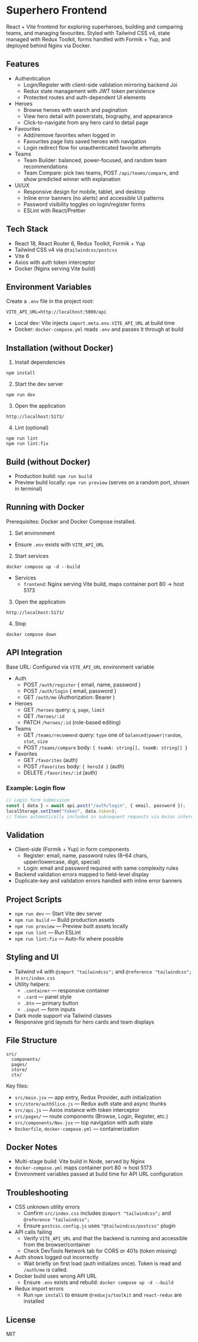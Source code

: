 # Superhero Frontend

React + Vite frontend for exploring superheroes, building and comparing teams, and managing favourites. Styled with Tailwind CSS v4, state managed with Redux Toolkit, forms handled with Formik + Yup, and deployed behind Nginx via Docker.

## Features

- Authentication
  - Login/Register with client-side validation mirroring backend Joi
  - Redux state management with JWT token persistence
  - Protected routes and auth-dependent UI elements
- Heroes
  - Browse heroes with search and pagination
  - View hero detail with powerstats, biography, and appearance
  - Click-to-navigate from any hero card to detail page
- Favourites
  - Add/remove favorites when logged in
  - Favourites page lists saved heroes with navigation
  - Login redirect flow for unauthenticated favorite attempts
- Teams
  - Team Builder: balanced, power-focused, and random team recommendations
  - Team Compare: pick two teams, POST `/api/teams/compare`, and show predicted winner with explanation
- UI/UX
  - Responsive design for mobile, tablet, and desktop
  - Inline error banners (no alerts) and accessible UI patterns
  - Password visibility toggles on login/register forms
  - ESLint with React/Prettier

## Tech Stack

- React 18, React Router 6, Redux Toolkit, Formik + Yup
- Tailwind CSS v4 via `@tailwindcss/postcss`
- Vite 6
- Axios with auth token interceptor
- Docker (Nginx serving Vite build)

## Environment Variables

Create a `.env` file in the project root:

```
VITE_API_URL=http://localhost:5000/api
```

- Local dev: Vite injects `import.meta.env.VITE_API_URL` at build time
- Docker: `docker-compose.yml` reads `.env` and passes it through at build

## Installation (without Docker)

1) Install dependencies

```
npm install
```

2) Start the dev server

```
npm run dev
```

3) Open the application

```
http://localhost:5173/
```

4) Lint (optional)

```
npm run lint
npm run lint:fix
```

## Build (without Docker)

- Production build: `npm run build`
- Preview build locally: `npm run preview` (serves on a random port, shown in terminal)

## Running with Docker

Prerequisites: Docker and Docker Compose installed.

1) Set environment

- Ensure `.env` exists with `VITE_API_URL`

2) Start services

```
docker compose up -d --build
```

- Services
  - `frontend`: Nginx serving Vite build, maps container port 80 → host 5173

3) Open the application

```
http://localhost:5173/
```

4) Stop

```
docker compose down
```

## API Integration

Base URL: Configured via `VITE_API_URL` environment variable

- Auth
  - POST `/auth/register` { email, name, password }
  - POST `/auth/login` { email, password }
  - GET `/auth/me` (Authorization: Bearer <token>)
- Heroes
  - GET `/heroes` query: `q`, `page`, `limit`
  - GET `/heroes/:id`
  - PATCH `/heroes/:id` (role-based editing)
- Teams
  - GET `/teams/recommend` query: `type` one of `balanced|power|random`, `stat`, `size`
  - POST `/teams/compare` body: `{ teamA: string[], teamB: string[] }`
- Favorites
  - GET `/favorites` (auth)
  - POST `/favorites` body: `{ heroId }` (auth)
  - DELETE `/favorites/:id` (auth)

### Example: Login flow

```javascript
// Login form submission
const { data } = await api.post("/auth/login", { email, password });
localStorage.setItem("token", data.token);
// Token automatically included in subsequent requests via Axios interceptor
```

## Validation

- Client-side (Formik + Yup) in form components
  - Register: email, name, password rules (8–64 chars, upper/lowercase, digit, special)
  - Login: email and password required with same complexity rules
- Backend validation errors mapped to field-level display
- Duplicate-key and validation errors handled with inline error banners

## Project Scripts

- `npm run dev` — Start Vite dev server
- `npm run build` — Build production assets
- `npm run preview` — Preview built assets locally
- `npm run lint` — Run ESLint
- `npm run lint:fix` — Auto-fix where possible

## Styling and UI

- Tailwind v4 with `@import "tailwindcss";` and `@reference "tailwindcss";` in `src/index.css`
- Utility helpers:
  - `.container` — responsive container
  - `.card` — panel style
  - `.btn` — primary button
  - `.input` — form inputs
- Dark mode support via Tailwind classes
- Responsive grid layouts for hero cards and team displays

## File Structure

```
src/
  components/
  pages/
  store/
  ctx/
```

Key files:
- `src/main.jsx` — app entry, Redux Provider, auth initialization
- `src/store/authSlice.js` — Redux auth state and async thunks
- `src/api.js` — Axios instance with token interceptor
- `src/pages/` — route components (Browse, Login, Register, etc.)
- `src/components/Nav.jsx` — top navigation with auth state
- `Dockerfile`, `docker-compose.yml` — containerization

## Docker Notes

- Multi-stage build: Vite build in Node, served by Nginx
- `docker-compose.yml` maps container port 80 → host 5173
- Environment variables passed at build time for API URL configuration

## Troubleshooting

- CSS unknown utility errors
  - Confirm `src/index.css` includes `@import "tailwindcss";` and `@reference "tailwindcss";`
  - Ensure `postcss.config.js` uses `"@tailwindcss/postcss"` plugin
- API calls failing
  - Verify `VITE_API_URL` and that the backend is running and accessible from the browser/container
  - Check DevTools Network tab for CORS or 401s (token missing)
- Auth shows logged out incorrectly
  - Wait briefly on first load (auth initializes once). Token is read and `/auth/me` is called.
- Docker build uses wrong API URL
  - Ensure `.env` exists and rebuild: `docker compose up -d --build`
- Redux import errors
  - Run `npm install` to ensure `@reduxjs/toolkit` and `react-redux` are installed

## License

MIT
